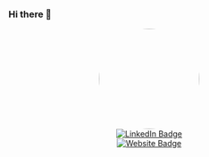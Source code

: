 ### Hi there 👋

<div id="header" align="center">
  <img src="https://github.com/milomadeit/milomadeit/assets/125615182/603ffd53-a166-4eff-b631-973b17f37992" width=180 height=180 style="border-radius:50%"/>
</div>

<div id="badges" align="center">
  <a href="https://www.linkedin.com/in/zachmilo/">
  <img src="https://img.shields.io/badge/LinkedIn-blue?style=for-the-badge&logo=linkedin&logoColor=white" alt="LinkedIn Badge"/>   
  </a>
</div>
<div id="badges" align="center">
  <a href="https://zachmilo.vercel.app/">
  <img src="https://img.shields.io/badge/Portfolio%20Website-8A2BE2?style=for-the-badge"      alt="Website Badge"/> 
  </a>
</div>




<!--
**milomadeit/milomadeit** is a ✨ _special_ ✨ repository because its `README.md` (this file) appears on your GitHub profile.

Here are some ideas to get you started:

- 🔭 I’m currently working on ...
- 🌱 I’m currently learning ...
- 👯 I’m looking to collaborate on ...
- 🤔 I’m looking for help with ...
- 💬 Ask me about ...
- 📫 How to reach me: ...
- 😄 Pronouns: ...
- ⚡ Fun fact: ...
-->
